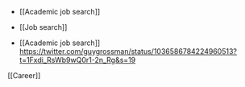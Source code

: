   - [[Academic job search]]
  - [[Job search]]

  - [[Academic job search]]
    https://twitter.com/guygrossman/status/1036586784224960513?t=1Fxdi_RsWb9wQ0r1-2n_Rg&s=19

[[Career]]